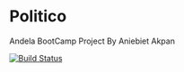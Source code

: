 # Politico
Andela BootCamp Project By Aniebiet Akpan

[![Build Status](https://travis-ci.org/elniebiet/Politico.svg?branch=ft-get-an-office-163629950)](https://travis-ci.org/elniebiet/Politico)

